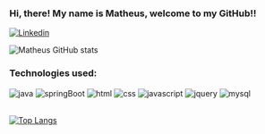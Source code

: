 ### Hi, there! My name is Matheus, welcome to my GitHub!!

[![Linkedin](https://img.shields.io/badge/LinkedIn-0077B5?style=for-the-badge&logo=linkedin&logoColor=white)](https://www.linkedin.com/in/matheusreis-dev-java/?locale=en_US)

![Matheus GitHub stats](https://github-readme-stats.vercel.app/api?username=matheus-mr94&show_icons=true&theme=tokyonight)

### Technologies used: 
<div style="display:inline_block;">
    <img align="center" alt="java" src="https://img.shields.io/badge/Java-ED8B00?style=for-the-badge&logo=java&logoColor=white"/>
    <img align="center" alt="springBoot" src="https://img.shields.io/badge/Spring-6DB33F?style=for-the-badge&logo=spring&logoColor=white"/>
    <img align="center" alt="html" src="https://img.shields.io/badge/HTML5-E34F26?style=for-the-badge&logo=html5&logoColor=white"/>
    <img align="center" alt="css" src="https://img.shields.io/badge/CSS3-1572B6?style=for-the-badge&logo=css3&logoColor=whitee"/>
    <img align="center" alt="javascript" src="https://img.shields.io/badge/JavaScript-323330?style=for-the-badge&logo=javascript&logoColor=F7DF1E"/>
    <img align="center" alt="jquery" src="https://img.shields.io/badge/jQuery-0769AD?style=for-the-badge&logo=jquery&logoColor=white"/>
    <img align="center" alt="mysql" src="https://img.shields.io/badge/MySQL-00000F?style=for-the-badge&logo=mysql&logoColor=white"/> 
</div><br/>

[![Top Langs](https://github-readme-stats.vercel.app/api/top-langs/?username=matheus-mr94&layout=compact)](https://github.com/matheus-mr94/github-readme-stats)
